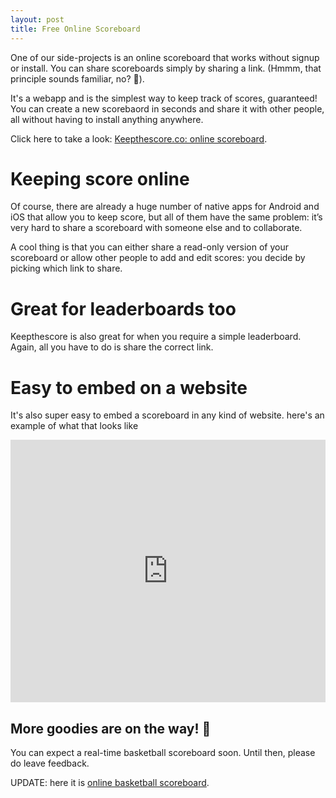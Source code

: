 ```yaml
---
layout: post
title: Free Online Scoreboard
---
```


One of our side-projects is an online scoreboard that works without signup or install. You can share scoreboards simply by sharing a link. (Hmmm, that principle sounds familiar, no? 🤔).

It's a webapp and is the simplest way to keep track of scores, guaranteed! You can create a new scorebaord in seconds and share it with other people, all without having to install anything anywhere.

Click here to take a look: [Keepthescore.co: online scoreboard](https://keepthescore.co).

# Keeping score online

Of course, there are already a huge number of native apps for Android and iOS that allow you to keep score, but all of them have the same problem: it’s very hard to share a scoreboard with someone else and to collaborate.

A cool thing is that you can either share a read-only version of your scoreboard or allow other people to add and edit scores: you decide by picking which link to share.

# Great for leaderboards too

Keepthescore is also great for when you require a simple leaderboard. Again, all you have to do is share the correct link.


# Easy to embed on a website
It's also super easy to embed a scoreboard in any kind of website. here's an example of what that looks like

<iframe height="420px" width="100%"
 scrolling="no"
src="https://keepthescore.co/game/3SdSIAy3s_s1r/?minimal=True"
style="border:none;">
</iframe>


## More goodies are on the way! 🎁
You can expect a real-time basketball scoreboard soon. Until then, please do leave feedback.

UPDATE: here it is [online basketball scoreboard](https://keepthescore.co/basketball-scoreboard).

